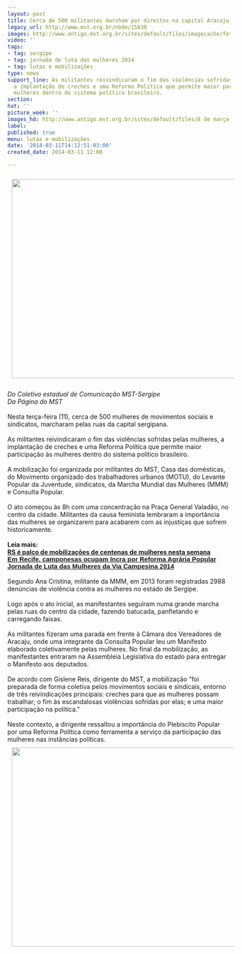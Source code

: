 ```yaml
---
layout: post
title: Cerca de 500 militantes marcham por direitos na capital Aracaju
legacy_url: http://www.mst.org.br/node/15830
images: http://www.antigo.mst.org.br/sites/default/files/imagecache/foto_destaque/8 de março_SE_II!.jpg
video: ''
tags:
- tag: sergipe
- tag: jornada de luta das mulheres 2014
- tag: lutas e mobilizações
type: news
support_line: As militantes reivindicaram o fim das violências sofridas pelas mulheres,
  a implantação de creches e uma Reforma Política que permite maior participação às
  mulheres dentro do sistema político brasileiro.
section: 
hat: ''
picture_week: ''
images_hd: http://www.antigo.mst.org.br/sites/default/files/8 de março_SE_II!.jpg
label: 
published: true
menu: lutas e mobilizações
date: '2014-03-11T14:12:51-03:00'
created_date: 2014-03-11 12:00

---
```

<p><em><!--[if gte mso 9]><xml> <w:WordDocument> <w:View>Normal</w:View> <w:Zoom>0</w:Zoom> <w:TrackMoves ></w> <w:TrackFormatting ></w> <w:HyphenationZone>21</w:HyphenationZone> <w:PunctuationKerning ></w> <w:ValidateAgainstSchemas ></w> <w:SaveIfXMLInvalid>false</w:SaveIfXMLInvalid> <w:IgnoreMixedContent>false</w:IgnoreMixedContent> <w:AlwaysShowPlaceholderText>false</w:AlwaysShowPlaceholderText> <w:DoNotPromoteQF ></w> <w:LidThemeOther>PT-BR</w:LidThemeOther> <w:LidThemeAsian>X-NONE</w:LidThemeAsian> <w:LidThemeComplexScript>X-NONE</w:LidThemeComplexScript> <w:Compatibility> <w:BreakWrappedTables ></w> <w:SnapToGridInCell ></w> <w:WrapTextWithPunct ></w> <w:UseAsianBreakRules ></w> <w:DontGrowAutofit ></w> <w:SplitPgBreakAndParaMark ></w> <w:DontVertAlignCellWithSp ></w> <w:DontBreakConstrainedForcedTables ></w> <w:DontVertAlignInTxbx ></w> <w:Word11KerningPairs ></w> <w:CachedColBalance ></w> </w:Compatibility> <w:BrowserLevel>MicrosoftInternetExplorer4</w:BrowserLevel> <m:mathPr> <m:mathFont m:val="Cambria Math" ></m> <m:brkBin m:val="before" ></m> <m:brkBinSub m:val=" " ></m> <m:smallFrac m:val="off" ></m> <m:dispDef ></m> <m:lMargin m:val="0" ></m> <m:rMargin m:val="0" ></m> <m:defJc m:val="centerGroup" ></m> <m:wrapIndent m:val="1440" ></m> <m:intLim m:val="subSup" ></m> <m:naryLim m:val="undOvr" ></m> </m:mathPr></w:WordDocument> </xml><![endif]--></em></p><p><em><!--[if gte mso 9]><xml> <w:LatentStyles DefLockedState="false" DefUnhideWhenUsed="true"   DefSemiHidden="true" DefQFormat="false" DefPriority="99"   LatentStyleCount="267"> <w:LsdException Locked="false" Priority="0" SemiHidden="false"    UnhideWhenUsed="false" QFormat="true" Name="Normal" ></w> <w:LsdException Locked="false" Priority="9" SemiHidden="false"    UnhideWhenUsed="false" QFormat="true" Name="heading 1" ></w> <w:LsdException Locked="false" Priority="9" QFormat="true" Name="heading 2" ></w> <w:LsdException Locked="false" Priority="9" QFormat="true" Name="heading 3" ></w> <w:LsdException Locked="false" Priority="9" QFormat="true" Name="heading 4" ></w> <w:LsdException Locked="false" Priority="9" QFormat="true" Name="heading 5" ></w> <w:LsdException Locked="false" Priority="9" QFormat="true" Name="heading 6" ></w> <w:LsdException Locked="false" Priority="9" QFormat="true" Name="heading 7" ></w> <w:LsdException Locked="false" Priority="9" QFormat="true" Name="heading 8" ></w> <w:LsdException Locked="false" Priority="9" QFormat="true" Name="heading 9" ></w> <w:LsdException Locked="false" Priority="39" Name="toc 1" ></w> <w:LsdException Locked="false" Priority="39" Name="toc 2" ></w> <w:LsdException Locked="false" Priority="39" Name="toc 3" ></w> <w:LsdException Locked="false" Priority="39" Name="toc 4" ></w> <w:LsdException Locked="false" Priority="39" Name="toc 5" ></w> <w:LsdException Locked="false" Priority="39" Name="toc 6" ></w> <w:LsdException Locked="false" Priority="39" Name="toc 7" ></w> <w:LsdException Locked="false" Priority="39" Name="toc 8" ></w> <w:LsdException Locked="false" Priority="39" Name="toc 9" ></w> <w:LsdException Locked="false" Priority="35" QFormat="true" Name="caption" ></w> <w:LsdException Locked="false" Priority="10" SemiHidden="false"    UnhideWhenUsed="false" QFormat="true" Name="Title" ></w> <w:LsdException Locked="false" Priority="0" Name="Default Paragraph Font" ></w> <w:LsdException Locked="false" Priority="11" SemiHidden="false"    UnhideWhenUsed="false" QFormat="true" Name="Subtitle" ></w> <w:LsdException Locked="false" Priority="22" SemiHidden="false"    UnhideWhenUsed="false" QFormat="true" Name="Strong" ></w> <w:LsdException Locked="false" Priority="20" SemiHidden="false"    UnhideWhenUsed="false" QFormat="true" Name="Emphasis" ></w> <w:LsdException Locked="false" Priority="59" SemiHidden="false"    UnhideWhenUsed="false" Name="Table Grid" ></w> <w:LsdException Locked="false" UnhideWhenUsed="false" Name="Placeholder Text" ></w> <w:LsdException Locked="false" Priority="1" SemiHidden="false"    UnhideWhenUsed="false" QFormat="true" Name="No Spacing" ></w> <w:LsdException Locked="false" Priority="60" SemiHidden="false"    UnhideWhenUsed="false" Name="Light Shading" ></w> <w:LsdException Locked="false" Priority="61" SemiHidden="false"    UnhideWhenUsed="false" Name="Light List" ></w> <w:LsdException Locked="false" Priority="62" SemiHidden="false"    UnhideWhenUsed="false" Name="Light Grid" ></w> <w:LsdException Locked="false" Priority="63" SemiHidden="false"    UnhideWhenUsed="false" Name="Medium Shading 1" ></w> <w:LsdException Locked="false" Priority="64" SemiHidden="false"    UnhideWhenUsed="false" Name="Medium Shading 2" ></w> <w:LsdException Locked="false" Priority="65" SemiHidden="false"    UnhideWhenUsed="false" Name="Medium List 1" ></w> <w:LsdException Locked="false" Priority="66" SemiHidden="false"    UnhideWhenUsed="false" Name="Medium List 2" ></w> <w:LsdException Locked="false" Priority="67" SemiHidden="false"    UnhideWhenUsed="false" Name="Medium Grid 1" ></w> <w:LsdException Locked="false" Priority="68" SemiHidden="false"    UnhideWhenUsed="false" Name="Medium Grid 2" ></w> <w:LsdException Locked="false" Priority="69" SemiHidden="false"    UnhideWhenUsed="false" Name="Medium Grid 3" ></w> <w:LsdException Locked="false" Priority="70" SemiHidden="false"    UnhideWhenUsed="false" Name="Dark List" ></w> <w:LsdException Locked="false" Priority="71" SemiHidden="false"    UnhideWhenUsed="false" Name="Colorful Shading" ></w> <w:LsdException Locked="false" Priority="72" SemiHidden="false"    UnhideWhenUsed="false" Name="Colorful List" ></w> <w:LsdException Locked="false" Priority="73" SemiHidden="false"    UnhideWhenUsed="false" Name="Colorful Grid" ></w> <w:LsdException Locked="false" Priority="60" SemiHidden="false"    UnhideWhenUsed="false" Name="Light Shading Accent 1" ></w> <w:LsdException Locked="false" Priority="61" SemiHidden="false"    UnhideWhenUsed="false" Name="Light List Accent 1" ></w> <w:LsdException Locked="false" Priority="62" SemiHidden="false"    UnhideWhenUsed="false" Name="Light Grid Accent 1" ></w> <w:LsdException Locked="false" Priority="63" SemiHidden="false"    UnhideWhenUsed="false" Name="Medium Shading 1 Accent 1" ></w> <w:LsdException Locked="false" Priority="64" SemiHidden="false"    UnhideWhenUsed="false" Name="Medium Shading 2 Accent 1" ></w> <w:LsdException Locked="false" Priority="65" SemiHidden="false"    UnhideWhenUsed="false" Name="Medium List 1 Accent 1" ></w> <w:LsdException Locked="false" UnhideWhenUsed="false" Name="Revision" ></w> <w:LsdException Locked="false" Priority="34" SemiHidden="false"    UnhideWhenUsed="false" QFormat="true" Name="List Paragraph" ></w> <w:LsdException Locked="false" Priority="29" SemiHidden="false"    UnhideWhenUsed="false" QFormat="true" Name="Quote" ></w> <w:LsdException Locked="false" Priority="30" SemiHidden="false"    UnhideWhenUsed="false" QFormat="true" Name="Intense Quote" ></w> <w:LsdException Locked="false" Priority="66" SemiHidden="false"    UnhideWhenUsed="false" Name="Medium List 2 Accent 1" ></w> <w:LsdException Locked="false" Priority="67" SemiHidden="false"    UnhideWhenUsed="false" Name="Medium Grid 1 Accent 1" ></w> <w:LsdException Locked="false" Priority="68" SemiHidden="false"    UnhideWhenUsed="false" Name="Medium Grid 2 Accent 1" ></w> <w:LsdException Locked="false" Priority="69" SemiHidden="false"    UnhideWhenUsed="false" Name="Medium Grid 3 Accent 1" ></w> <w:LsdException Locked="false" Priority="70" SemiHidden="false"    UnhideWhenUsed="false" Name="Dark List Accent 1" ></w> <w:LsdException Locked="false" Priority="71" SemiHidden="false"    UnhideWhenUsed="false" Name="Colorful Shading Accent 1" ></w> <w:LsdException Locked="false" Priority="72" SemiHidden="false"    UnhideWhenUsed="false" Name="Colorful List Accent 1" ></w> <w:LsdException Locked="false" Priority="73" SemiHidden="false"    UnhideWhenUsed="false" Name="Colorful Grid Accent 1" ></w> <w:LsdException Locked="false" Priority="60" SemiHidden="false"    UnhideWhenUsed="false" Name="Light Shading Accent 2" ></w> <w:LsdException Locked="false" Priority="61" SemiHidden="false"    UnhideWhenUsed="false" Name="Light List Accent 2" ></w> <w:LsdException Locked="false" Priority="62" SemiHidden="false"    UnhideWhenUsed="false" Name="Light Grid Accent 2" ></w> <w:LsdException Locked="false" Priority="63" SemiHidden="false"    UnhideWhenUsed="false" Name="Medium Shading 1 Accent 2" ></w> <w:LsdException Locked="false" Priority="64" SemiHidden="false"    UnhideWhenUsed="false" Name="Medium Shading 2 Accent 2" ></w> <w:LsdException Locked="false" Priority="65" SemiHidden="false"    UnhideWhenUsed="false" Name="Medium List 1 Accent 2" ></w> <w:LsdException Locked="false" Priority="66" SemiHidden="false"    UnhideWhenUsed="false" Name="Medium List 2 Accent 2" ></w> <w:LsdException Locked="false" Priority="67" SemiHidden="false"    UnhideWhenUsed="false" Name="Medium Grid 1 Accent 2" ></w> <w:LsdException Locked="false" Priority="68" SemiHidden="false"    UnhideWhenUsed="false" Name="Medium Grid 2 Accent 2" ></w> <w:LsdException Locked="false" Priority="69" SemiHidden="false"    UnhideWhenUsed="false" Name="Medium Grid 3 Accent 2" ></w> <w:LsdException Locked="false" Priority="70" SemiHidden="false"    UnhideWhenUsed="false" Name="Dark List Accent 2" ></w> <w:LsdException Locked="false" Priority="71" SemiHidden="false"    UnhideWhenUsed="false" Name="Colorful Shading Accent 2" ></w> <w:LsdException Locked="false" Priority="72" SemiHidden="false"    UnhideWhenUsed="false" Name="Colorful List Accent 2" ></w> <w:LsdException Locked="false" Priority="73" SemiHidden="false"    UnhideWhenUsed="false" Name="Colorful Grid Accent 2" ></w> <w:LsdException Locked="false" Priority="60" SemiHidden="false"    UnhideWhenUsed="false" Name="Light Shading Accent 3" ></w> <w:LsdException Locked="false" Priority="61" SemiHidden="false"    UnhideWhenUsed="false" Name="Light List Accent 3" ></w> <w:LsdException Locked="false" Priority="62" SemiHidden="false"    UnhideWhenUsed="false" Name="Light Grid Accent 3" ></w> <w:LsdException Locked="false" Priority="63" SemiHidden="false"    UnhideWhenUsed="false" Name="Medium Shading 1 Accent 3" ></w> <w:LsdException Locked="false" Priority="64" SemiHidden="false"    UnhideWhenUsed="false" Name="Medium Shading 2 Accent 3" ></w> <w:LsdException Locked="false" Priority="65" SemiHidden="false"    UnhideWhenUsed="false" Name="Medium List 1 Accent 3" ></w> <w:LsdException Locked="false" Priority="66" SemiHidden="false"    UnhideWhenUsed="false" Name="Medium List 2 Accent 3" ></w> <w:LsdException Locked="false" Priority="67" SemiHidden="false"    UnhideWhenUsed="false" Name="Medium Grid 1 Accent 3" ></w> <w:LsdException Locked="false" Priority="68" SemiHidden="false"    UnhideWhenUsed="false" Name="Medium Grid 2 Accent 3" ></w> <w:LsdException Locked="false" Priority="69" SemiHidden="false"    UnhideWhenUsed="false" Name="Medium Grid 3 Accent 3" ></w> <w:LsdException Locked="false" Priority="70" SemiHidden="false"    UnhideWhenUsed="false" Name="Dark List Accent 3" ></w> <w:LsdException Locked="false" Priority="71" SemiHidden="false"    UnhideWhenUsed="false" Name="Colorful Shading Accent 3" ></w> <w:LsdException Locked="false" Priority="72" SemiHidden="false"    UnhideWhenUsed="false" Name="Colorful List Accent 3" ></w> <w:LsdException Locked="false" Priority="73" SemiHidden="false"    UnhideWhenUsed="false" Name="Colorful Grid Accent 3" ></w> <w:LsdException Locked="false" Priority="60" SemiHidden="false"    UnhideWhenUsed="false" Name="Light Shading Accent 4" ></w> <w:LsdException Locked="false" Priority="61" SemiHidden="false"    UnhideWhenUsed="false" Name="Light List Accent 4" ></w> <w:LsdException Locked="false" Priority="62" SemiHidden="false"    UnhideWhenUsed="false" Name="Light Grid Accent 4" ></w> <w:LsdException Locked="false" Priority="63" SemiHidden="false"    UnhideWhenUsed="false" Name="Medium Shading 1 Accent 4" ></w> <w:LsdException Locked="false" Priority="64" SemiHidden="false"    UnhideWhenUsed="false" Name="Medium Shading 2 Accent 4" ></w> <w:LsdException Locked="false" Priority="65" SemiHidden="false"    UnhideWhenUsed="false" Name="Medium List 1 Accent 4" ></w> <w:LsdException Locked="false" Priority="66" SemiHidden="false"    UnhideWhenUsed="false" Name="Medium List 2 Accent 4" ></w> <w:LsdException Locked="false" Priority="67" SemiHidden="false"    UnhideWhenUsed="false" Name="Medium Grid 1 Accent 4" ></w> <w:LsdException Locked="false" Priority="68" SemiHidden="false"    UnhideWhenUsed="false" Name="Medium Grid 2 Accent 4" ></w> <w:LsdException Locked="false" Priority="69" SemiHidden="false"    UnhideWhenUsed="false" Name="Medium Grid 3 Accent 4" ></w> <w:LsdException Locked="false" Priority="70" SemiHidden="false"    UnhideWhenUsed="false" Name="Dark List Accent 4" ></w> <w:LsdException Locked="false" Priority="71" SemiHidden="false"    UnhideWhenUsed="false" Name="Colorful Shading Accent 4" ></w> <w:LsdException Locked="false" Priority="72" SemiHidden="false"    UnhideWhenUsed="false" Name="Colorful List Accent 4" ></w> <w:LsdException Locked="false" Priority="73" SemiHidden="false"    UnhideWhenUsed="false" Name="Colorful Grid Accent 4" ></w> <w:LsdException Locked="false" Priority="60" SemiHidden="false"    UnhideWhenUsed="false" Name="Light Shading Accent 5" ></w> <w:LsdException Locked="false" Priority="61" SemiHidden="false"    UnhideWhenUsed="false" Name="Light List Accent 5" ></w> <w:LsdException Locked="false" Priority="62" SemiHidden="false"    UnhideWhenUsed="false" Name="Light Grid Accent 5" ></w> <w:LsdException Locked="false" Priority="63" SemiHidden="false"    UnhideWhenUsed="false" Name="Medium Shading 1 Accent 5" ></w> <w:LsdException Locked="false" Priority="64" SemiHidden="false"    UnhideWhenUsed="false" Name="Medium Shading 2 Accent 5" ></w> <w:LsdException Locked="false" Priority="65" SemiHidden="false"    UnhideWhenUsed="false" Name="Medium List 1 Accent 5" ></w> <w:LsdException Locked="false" Priority="66" SemiHidden="false"    UnhideWhenUsed="false" Name="Medium List 2 Accent 5" ></w> <w:LsdException Locked="false" Priority="67" SemiHidden="false"    UnhideWhenUsed="false" Name="Medium Grid 1 Accent 5" ></w> <w:LsdException Locked="false" Priority="68" SemiHidden="false"    UnhideWhenUsed="false" Name="Medium Grid 2 Accent 5" ></w> <w:LsdException Locked="false" Priority="69" SemiHidden="false"    UnhideWhenUsed="false" Name="Medium Grid 3 Accent 5" ></w> <w:LsdException Locked="false" Priority="70" SemiHidden="false"    UnhideWhenUsed="false" Name="Dark List Accent 5" ></w> <w:LsdException Locked="false" Priority="71" SemiHidden="false"    UnhideWhenUsed="false" Name="Colorful Shading Accent 5" ></w> <w:LsdException Locked="false" Priority="72" SemiHidden="false"    UnhideWhenUsed="false" Name="Colorful List Accent 5" ></w> <w:LsdException Locked="false" Priority="73" SemiHidden="false"    UnhideWhenUsed="false" Name="Colorful Grid Accent 5" ></w> <w:LsdException Locked="false" Priority="60" SemiHidden="false"    UnhideWhenUsed="false" Name="Light Shading Accent 6" ></w> <w:LsdException Locked="false" Priority="61" SemiHidden="false"    UnhideWhenUsed="false" Name="Light List Accent 6" ></w> <w:LsdException Locked="false" Priority="62" SemiHidden="false"    UnhideWhenUsed="false" Name="Light Grid Accent 6" ></w> <w:LsdException Locked="false" Priority="63" SemiHidden="false"    UnhideWhenUsed="false" Name="Medium Shading 1 Accent 6" ></w> <w:LsdException Locked="false" Priority="64" SemiHidden="false"    UnhideWhenUsed="false" Name="Medium Shading 2 Accent 6" ></w> <w:LsdException Locked="false" Priority="65" SemiHidden="false"    UnhideWhenUsed="false" Name="Medium List 1 Accent 6" ></w> <w:LsdException Locked="false" Priority="66" SemiHidden="false"    UnhideWhenUsed="false" Name="Medium List 2 Accent 6" ></w> <w:LsdException Locked="false" Priority="67" SemiHidden="false"    UnhideWhenUsed="false" Name="Medium Grid 1 Accent 6" ></w> <w:LsdException Locked="false" Priority="68" SemiHidden="false"    UnhideWhenUsed="false" Name="Medium Grid 2 Accent 6" ></w> <w:LsdException Locked="false" Priority="69" SemiHidden="false"    UnhideWhenUsed="false" Name="Medium Grid 3 Accent 6" ></w> <w:LsdException Locked="false" Priority="70" SemiHidden="false"    UnhideWhenUsed="false" Name="Dark List Accent 6" ></w> <w:LsdException Locked="false" Priority="71" SemiHidden="false"    UnhideWhenUsed="false" Name="Colorful Shading Accent 6" ></w> <w:LsdException Locked="false" Priority="72" SemiHidden="false"    UnhideWhenUsed="false" Name="Colorful List Accent 6" ></w> <w:LsdException Locked="false" Priority="73" SemiHidden="false"    UnhideWhenUsed="false" Name="Colorful Grid Accent 6" ></w> <w:LsdException Locked="false" Priority="19" SemiHidden="false"    UnhideWhenUsed="false" QFormat="true" Name="Subtle Emphasis" ></w> <w:LsdException Locked="false" Priority="21" SemiHidden="false"    UnhideWhenUsed="false" QFormat="true" Name="Intense Emphasis" ></w> <w:LsdException Locked="false" Priority="31" SemiHidden="false"    UnhideWhenUsed="false" QFormat="true" Name="Subtle Reference" ></w> <w:LsdException Locked="false" Priority="32" SemiHidden="false"    UnhideWhenUsed="false" QFormat="true" Name="Intense Reference" ></w> <w:LsdException Locked="false" Priority="33" SemiHidden="false"    UnhideWhenUsed="false" QFormat="true" Name="Book Title" ></w> <w:LsdException Locked="false" Priority="37" Name="Bibliography" ></w> <w:LsdException Locked="false" Priority="39" QFormat="true" Name="TOC Heading" ></w> </w:LatentStyles> </xml><![endif]--><!--[if gte mso 10]> <mce:style><!   /* Style Definitions */  table.MsoNormalTable 	{mso-style-name:"Tabela normal"; 	mso-tstyle-rowband-size:0; 	mso-tstyle-colband-size:0; 	mso-style-noshow:yes; 	mso-style-priority:99; 	mso-style-qformat:yes; 	mso-style-parent:""; 	mso-padding-alt:0cm 5.4pt 0cm 5.4pt; 	mso-para-margin:0cm; 	mso-para-margin-bottom:.0001pt; 	mso-pagination:widow-orphan; 	font-size:11.0pt; 	font-family:"Calibri","sans-serif"; 	mso-ascii-font-family:Calibri; 	mso-ascii-theme-font:minor-latin; 	mso-fareast-font-family:"Times New Roman"; 	mso-fareast-theme-font:minor-fareast; 	mso-hansi-font-family:Calibri; 	mso-hansi-theme-font:minor-latin; 	mso-bidi-font-family:"Times New Roman"; 	mso-bidi-theme-font:minor-bidi;} --> <!--[endif] --></em></p><p><em><img alt="" src="http://www.antigo.mst.org.br/sites/default/files/8%20de%20mar%C3%A7o_SE_II.jpg" style="margin: 10px;" height="450" width="600"><br><br>Do Coletivo estadual de Comunicação MST-Sergipe<br>Da Página do MST<br></em><br>Nesta terça-feira (11), cerca de 500 mulheres de movimentos sociais e sindicatos, marcharam pelas ruas da capital sergipana.<br><br>As militantes reivindicaram o fim das violências sofridas pelas mulheres, a implantação de creches e uma Reforma Política que permite maior participação às mulheres dentro do sistema político brasileiro.<br><br>A mobilização foi organizada por militantes do MST, Casa das domésticas, do Movimento organizado dos trabalhadores urbanos (MOTU), do Levante Popular da Juventude, sindicatos, da Marcha Mundial das Mulheres (MMM) e Consulta Popular.<br><br>O ato começou às 8h com uma concentração na Praça General Valadão, no centro da cidade. Militantes da causa feminista lembraram a importância das mulheres se organizarem para acabarem com as injustiças que sofrem historicamente.<br><br><strong>Leia mais:<br></strong><a href="http://www.mst.org.br/node/15828"><strong>RS é palco de mobilizações de centenas de mulheres nesta semana <br></strong></a><span style="font-size:11.0pt;font-family:&quot;Arial&quot;,&quot;sans-serif&quot;"><a href="http://www.mst.org.br/node/15826"><strong>Em Recife, camponesas ocupam Incra por Reforma Agrária Popular <br></strong></a><a href="http://www.mst.org.br/Jornada-de-Luta-das-Mulheres-da-Via-Campesina-2014"><strong>Jornada de Luta das Mulheres da Via Campesina 2014 </strong></a></span><br><br>Segundo Ana Cristina, militante da MMM, em 2013 foram registradas 2988 denúncias de violência contra as mulheres no estado de Sergipe.<br><br>Logo após o ato inicial, as manifestantes seguiram numa grande marcha pelas ruas do centro da cidade, fazendo batucada, panfletando e carregando faixas.<br><br>As militantes fizeram uma parada em frente à Câmara dos Vereadores de Aracaju, onde uma integrante da Consulta Popular leu um Manifesto elaborado coletivamente pelas mulheres. No final da mobilização, as manifestantes entraram na Assembleia Legislativa do estado para entregar o Manifesto aos deputados.<br><br>De acordo com Gislene Reis, dirigente do MST, a mobilização “foi preparada de forma coletiva pelos movimentos sociais e sindicais, entorno de três reivindicações principais: creches para que as mulheres possam trabalhar; o fim às escandalosas violências sofridas por elas; e uma maior participação na política.”<br><br>Neste contexto, a dirigente ressaltou a importância do Plebiscito Popular por uma Reforma Política como ferramenta a serviço da participação das mulheres nas instâncias políticas.<img alt="" src="http://www.antigo.mst.org.br/sites/default/files/8%20de%20mar%C3%A7o_SE.jpg" style="margin: 10px;" height="450" width="600"></p>

